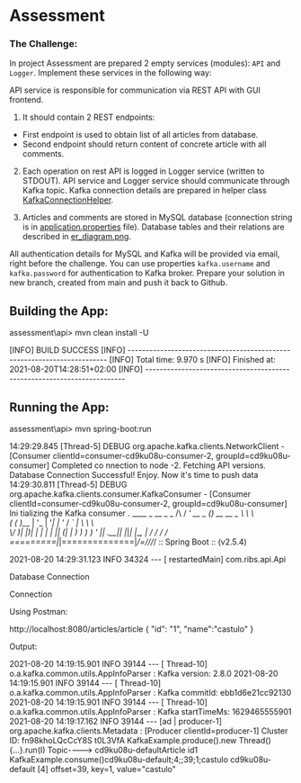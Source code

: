 # Assessment

### The Challenge:

In project Assessment are prepared 2 empty services (modules): `API` and `Logger`. Implement these services in the
following way:

API service is responsible for communication via REST API with GUI frontend. 

1) It should contain 2 REST endpoints: 

- First endpoint is used to obtain list of all articles from database. 
- Second endpoint should return content of concrete article with all comments.

2) Each operation on rest API is logged in Logger service (written to STDOUT). API service and Logger
service should communicate through Kafka topic. Kafka connection details are prepared in helper
class [KafkaConnectionHelper](api/src/main/java/com/ribs/api/KafkaConnectionHelper.java). 

3) Articles and comments are stored in MySQL database (connection string is in [application.properties](api/src/main/resources/application.properties) file). 
Database tables and their relations are described in [er_diagram.png](er_diagram.png).


All authentication details for MySQL and Kafka will be provided via email, right before the challenge. You can use
properties `kafka.username` and `kafka.password` for authentication to Kafka broker. Prepare your solution in new
branch, created from main and push it back to Github.



Building the App:
------------------------------------------------------

assessment\api> mvn clean install -U

[INFO] BUILD SUCCESS
[INFO] ------------------------------------------------------------------------
[INFO] Total time:  9.970 s
[INFO] Finished at: 2021-08-20T14:28:51+02:00
[INFO] ------------------------------------------------------------------------

Running the App:
------------------------------------------------------

assessment\api> mvn spring-boot:run

14:29:29.845 [Thread-5] DEBUG org.apache.kafka.clients.NetworkClient - [Consumer clientId=consumer-cd9ku08u-consumer-2, groupId=cd9ku08u-consumer] Completed co
nnection to node -2. Fetching API versions.
Database Connection Successful! Enjoy. Now it's time to push data
14:29:30.811 [Thread-5] DEBUG org.apache.kafka.clients.consumer.KafkaConsumer - [Consumer clientId=consumer-cd9ku08u-consumer-2, groupId=cd9ku08u-consumer] Ini
tializing the Kafka consumer
  .   ____          _            __ _ _
 /\\ / ___'_ __ _ _(_)_ __  __ _ \ \ \ \
( ( )\___ | '_ | '_| | '_ \/ _` | \ \ \ \
 \\/  ___)| |_)| | | | | || (_| |  ) ) ) )
  '  |____| .__|_| |_|_| |_\__, | / / / /
 =========|_|==============|___/=/_/_/_/
 :: Spring Boot ::                (v2.5.4)

2021-08-20 14:29:31.123  INFO 34324 --- [  restartedMain] com.ribs.api.Api  


Database Connection

Connection


Using Postman:

http://localhost:8080/articles/article
{ "id": "1",
  "name":"castulo"
}


Output:

2021-08-20 14:19:15.901  INFO 39144 --- [      Thread-10] o.a.kafka.common.utils.AppInfoParser     : Kafka version: 2.8.0
2021-08-20 14:19:15.901  INFO 39144 --- [      Thread-10] o.a.kafka.common.utils.AppInfoParser     : Kafka commitId: ebb1d6e21cc92130
2021-08-20 14:19:15.901  INFO 39144 --- [      Thread-10] o.a.kafka.common.utils.AppInfoParser     : Kafka startTimeMs: 1629465555901
2021-08-20 14:19:17.162  INFO 39144 --- [ad | producer-1] org.apache.kafka.clients.Metadata        : [Producer clientId=producer-1] Cluster ID: fn98khoLQcCcY8S
t0L3VfA
KafkaExample.produce().new Thread() {...}.run(I) Topic----> cd9ku08u-defaultArticle id1
KafkaExample.consume()cd9ku08u-default;4;;39;1;castulo
cd9ku08u-default [4] offset=39, key=1, value="castulo"

